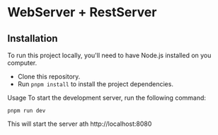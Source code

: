 # WebServer + RestServer

## Installation
To run this project locally, you'll need to have Node.js installed on you computer.
- Clone this repository.
- Run ```pnpm install``` to install the project dependencies.

Usage
To start the development server, run the following command:
```
pnpm run dev
```
This will start the server ath http://localhost:8080
